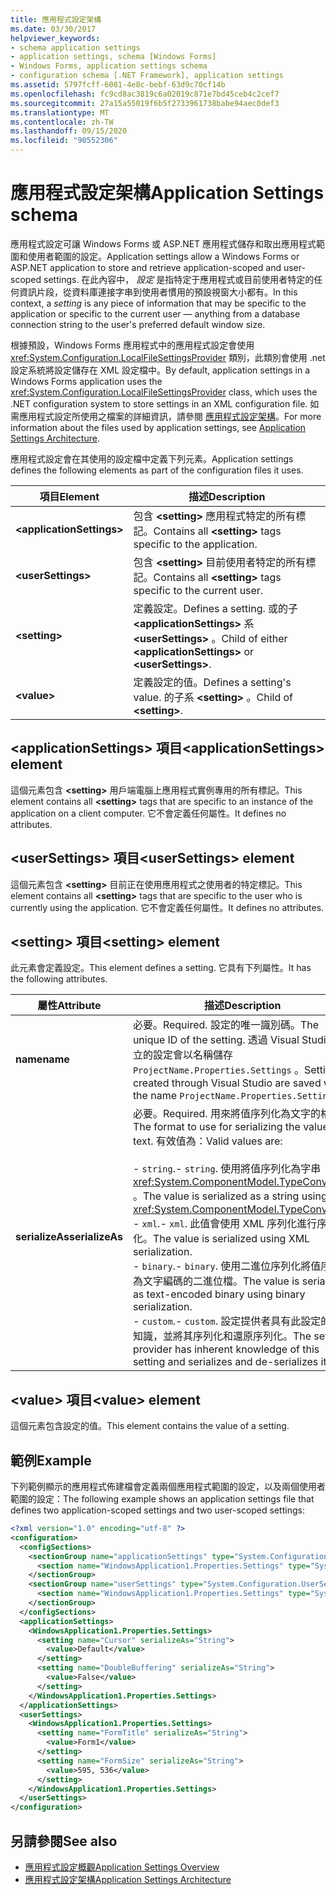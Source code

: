 ```yaml
---
title: 應用程式設定架構
ms.date: 03/30/2017
helpviewer_keywords:
- schema application settings
- application settings, schema [Windows Forms]
- Windows Forms, application settings schema
- configuration schema [.NET Framework], application settings
ms.assetid: 5797fcff-6081-4e8c-bebf-63d9c70cf14b
ms.openlocfilehash: fc9cd8ac3819c6a02019c871e7bd45ceb4c2cef7
ms.sourcegitcommit: 27a15a55019f6b5f2733961738babe94aec0def3
ms.translationtype: MT
ms.contentlocale: zh-TW
ms.lasthandoff: 09/15/2020
ms.locfileid: "90552306"
---
```

# <a name="application-settings-schema"></a><span data-ttu-id="3e33f-102">應用程式設定架構</span><span class="sxs-lookup"><span data-stu-id="3e33f-102">Application Settings schema</span></span>

<span data-ttu-id="3e33f-103">應用程式設定可讓 Windows Forms 或 ASP.NET 應用程式儲存和取出應用程式範圍和使用者範圍的設定。</span><span class="sxs-lookup"><span data-stu-id="3e33f-103">Application settings allow a Windows Forms or ASP.NET application to store and retrieve application-scoped and user-scoped settings.</span></span> <span data-ttu-id="3e33f-104">在此內容中， *設定* 是指特定于應用程式或目前使用者特定的任何資訊片段，從資料庫連接字串到使用者慣用的預設視窗大小都有。</span><span class="sxs-lookup"><span data-stu-id="3e33f-104">In this context, a *setting* is any piece of information that may be specific to the application or specific to the current user — anything from a database connection string to the user's preferred default window size.</span></span>

<span data-ttu-id="3e33f-105">根據預設，Windows Forms 應用程式中的應用程式設定會使用 <xref:System.Configuration.LocalFileSettingsProvider> 類別，此類別會使用 .net 設定系統將設定儲存在 XML 設定檔中。</span><span class="sxs-lookup"><span data-stu-id="3e33f-105">By default, application settings in a Windows Forms application uses the <xref:System.Configuration.LocalFileSettingsProvider> class, which uses the .NET configuration system to store settings in an XML configuration file.</span></span> <span data-ttu-id="3e33f-106">如需應用程式設定所使用之檔案的詳細資訊，請參閱 [應用程式設定架構](/dotnet/desktop/winforms/advanced/application-settings-architecture)。</span><span class="sxs-lookup"><span data-stu-id="3e33f-106">For more information about the files used by application settings, see [Application Settings Architecture](/dotnet/desktop/winforms/advanced/application-settings-architecture).</span></span>

<span data-ttu-id="3e33f-107">應用程式設定會在其使用的設定檔中定義下列元素。</span><span class="sxs-lookup"><span data-stu-id="3e33f-107">Application settings defines the following elements as part of the configuration files it uses.</span></span>

| <span data-ttu-id="3e33f-108">項目</span><span class="sxs-lookup"><span data-stu-id="3e33f-108">Element</span></span>                    | <span data-ttu-id="3e33f-109">描述</span><span class="sxs-lookup"><span data-stu-id="3e33f-109">Description</span></span>                                                                           |
| -------------------------- | ------------------------------------------------------------------------------------- |
| **\<applicationSettings>** | <span data-ttu-id="3e33f-110">包含 **\<setting>** 應用程式特定的所有標記。</span><span class="sxs-lookup"><span data-stu-id="3e33f-110">Contains all **\<setting>** tags specific to the application.</span></span>                         |
| **\<userSettings>**        | <span data-ttu-id="3e33f-111">包含 **\<setting>** 目前使用者特定的所有標記。</span><span class="sxs-lookup"><span data-stu-id="3e33f-111">Contains all **\<setting>** tags specific to the current user.</span></span>                        |
| **\<setting>**             | <span data-ttu-id="3e33f-112">定義設定。</span><span class="sxs-lookup"><span data-stu-id="3e33f-112">Defines a setting.</span></span> <span data-ttu-id="3e33f-113">或的子 **\<applicationSettings>** 系 **\<userSettings>** 。</span><span class="sxs-lookup"><span data-stu-id="3e33f-113">Child of either **\<applicationSettings>** or **\<userSettings>**.</span></span> |
| **\<value>**               | <span data-ttu-id="3e33f-114">定義設定的值。</span><span class="sxs-lookup"><span data-stu-id="3e33f-114">Defines a setting's value.</span></span> <span data-ttu-id="3e33f-115">的子系 **\<setting>** 。</span><span class="sxs-lookup"><span data-stu-id="3e33f-115">Child of **\<setting>**.</span></span>                                   |

## <a name="applicationsettings-element"></a><span data-ttu-id="3e33f-116">\<applicationSettings> 項目</span><span class="sxs-lookup"><span data-stu-id="3e33f-116">\<applicationSettings> element</span></span>

<span data-ttu-id="3e33f-117">這個元素包含 **\<setting>** 用戶端電腦上應用程式實例專用的所有標記。</span><span class="sxs-lookup"><span data-stu-id="3e33f-117">This element contains all **\<setting>** tags that are specific to an instance of the application on a client computer.</span></span> <span data-ttu-id="3e33f-118">它不會定義任何屬性。</span><span class="sxs-lookup"><span data-stu-id="3e33f-118">It defines no attributes.</span></span>

## <a name="usersettings-element"></a><span data-ttu-id="3e33f-119">\<userSettings> 項目</span><span class="sxs-lookup"><span data-stu-id="3e33f-119">\<userSettings> element</span></span>

<span data-ttu-id="3e33f-120">這個元素包含 **\<setting>** 目前正在使用應用程式之使用者的特定標記。</span><span class="sxs-lookup"><span data-stu-id="3e33f-120">This element contains all **\<setting>** tags that are specific to the user who is currently using the application.</span></span> <span data-ttu-id="3e33f-121">它不會定義任何屬性。</span><span class="sxs-lookup"><span data-stu-id="3e33f-121">It defines no attributes.</span></span>

## <a name="setting-element"></a><span data-ttu-id="3e33f-122">\<setting> 項目</span><span class="sxs-lookup"><span data-stu-id="3e33f-122">\<setting> element</span></span>

<span data-ttu-id="3e33f-123">此元素會定義設定。</span><span class="sxs-lookup"><span data-stu-id="3e33f-123">This element defines a setting.</span></span> <span data-ttu-id="3e33f-124">它具有下列屬性。</span><span class="sxs-lookup"><span data-stu-id="3e33f-124">It has the following attributes.</span></span>

| <span data-ttu-id="3e33f-125">屬性</span><span class="sxs-lookup"><span data-stu-id="3e33f-125">Attribute</span></span>        | <span data-ttu-id="3e33f-126">描述</span><span class="sxs-lookup"><span data-stu-id="3e33f-126">Description</span></span> |
| ---------------- | ----------- |
| <span data-ttu-id="3e33f-127">**name**</span><span class="sxs-lookup"><span data-stu-id="3e33f-127">**name**</span></span>         | <span data-ttu-id="3e33f-128">必要。</span><span class="sxs-lookup"><span data-stu-id="3e33f-128">Required.</span></span> <span data-ttu-id="3e33f-129">設定的唯一識別碼。</span><span class="sxs-lookup"><span data-stu-id="3e33f-129">The unique ID of the setting.</span></span> <span data-ttu-id="3e33f-130">透過 Visual Studio 建立的設定會以名稱儲存 `ProjectName.Properties.Settings` 。</span><span class="sxs-lookup"><span data-stu-id="3e33f-130">Settings created through Visual Studio are saved with the name `ProjectName.Properties.Settings`.</span></span> |
| <span data-ttu-id="3e33f-131">**serializeAs**</span><span class="sxs-lookup"><span data-stu-id="3e33f-131">**serializeAs**</span></span> | <span data-ttu-id="3e33f-132">必要。</span><span class="sxs-lookup"><span data-stu-id="3e33f-132">Required.</span></span> <span data-ttu-id="3e33f-133">用來將值序列化為文字的格式。</span><span class="sxs-lookup"><span data-stu-id="3e33f-133">The format to use for serializing the value to text.</span></span> <span data-ttu-id="3e33f-134">有效值為：</span><span class="sxs-lookup"><span data-stu-id="3e33f-134">Valid values are:</span></span><br><br><span data-ttu-id="3e33f-135">- `string`.</span><span class="sxs-lookup"><span data-stu-id="3e33f-135">- `string`.</span></span> <span data-ttu-id="3e33f-136">使用將值序列化為字串 <xref:System.ComponentModel.TypeConverter> 。</span><span class="sxs-lookup"><span data-stu-id="3e33f-136">The value is serialized as a string using a <xref:System.ComponentModel.TypeConverter>.</span></span><br><span data-ttu-id="3e33f-137">- `xml`.</span><span class="sxs-lookup"><span data-stu-id="3e33f-137">- `xml`.</span></span> <span data-ttu-id="3e33f-138">此值會使用 XML 序列化進行序列化。</span><span class="sxs-lookup"><span data-stu-id="3e33f-138">The value is serialized using XML serialization.</span></span><br><span data-ttu-id="3e33f-139">- `binary`.</span><span class="sxs-lookup"><span data-stu-id="3e33f-139">- `binary`.</span></span> <span data-ttu-id="3e33f-140">使用二進位序列化將值序列化為文字編碼的二進位檔。</span><span class="sxs-lookup"><span data-stu-id="3e33f-140">The value is serialized as text-encoded binary using binary serialization.</span></span><br /><span data-ttu-id="3e33f-141">- `custom`.</span><span class="sxs-lookup"><span data-stu-id="3e33f-141">- `custom`.</span></span> <span data-ttu-id="3e33f-142">設定提供者具有此設定的固有知識，並將其序列化和還原序列化。</span><span class="sxs-lookup"><span data-stu-id="3e33f-142">The settings provider has inherent knowledge of this setting and serializes and de-serializes it.</span></span> |

## <a name="value-element"></a><span data-ttu-id="3e33f-143">\<value> 項目</span><span class="sxs-lookup"><span data-stu-id="3e33f-143">\<value> element</span></span>

<span data-ttu-id="3e33f-144">這個元素包含設定的值。</span><span class="sxs-lookup"><span data-stu-id="3e33f-144">This element contains the value of a setting.</span></span>

## <a name="example"></a><span data-ttu-id="3e33f-145">範例</span><span class="sxs-lookup"><span data-stu-id="3e33f-145">Example</span></span>

<span data-ttu-id="3e33f-146">下列範例顯示的應用程式佈建檔會定義兩個應用程式範圍的設定，以及兩個使用者範圍的設定：</span><span class="sxs-lookup"><span data-stu-id="3e33f-146">The following example shows an application settings file that defines two application-scoped settings and two user-scoped settings:</span></span>

```xml
<?xml version="1.0" encoding="utf-8" ?>
<configuration>
  <configSections>
    <sectionGroup name="applicationSettings" type="System.Configuration.ApplicationSettingsGroup, System, Version=2.0.0.0, Culture=neutral, PublicKeyToken=b77a5c561934e089">
      <section name="WindowsApplication1.Properties.Settings" type="System.Configuration.ClientSettingsSection, System, Version=2.0.0.0, Culture=neutral, PublicKeyToken=b77a5c561934e089" />
    </sectionGroup>
    <sectionGroup name="userSettings" type="System.Configuration.UserSettingsGroup, System, Version=2.0.0.0, Culture=neutral, PublicKeyToken=b77a5c561934e089">
      <section name="WindowsApplication1.Properties.Settings" type="System.Configuration.ClientSettingsSection, System, Version=2.0.0.0, Culture=neutral, PublicKeyToken=b77a5c561934e089" allowExeDefinition="MachineToLocalUser" />
    </sectionGroup>
  </configSections>
  <applicationSettings>
    <WindowsApplication1.Properties.Settings>
      <setting name="Cursor" serializeAs="String">
        <value>Default</value>
      </setting>
      <setting name="DoubleBuffering" serializeAs="String">
        <value>False</value>
      </setting>
    </WindowsApplication1.Properties.Settings>
  </applicationSettings>
  <userSettings>
    <WindowsApplication1.Properties.Settings>
      <setting name="FormTitle" serializeAs="String">
        <value>Form1</value>
      </setting>
      <setting name="FormSize" serializeAs="String">
        <value>595, 536</value>
      </setting>
    </WindowsApplication1.Properties.Settings>
  </userSettings>
</configuration>
```

## <a name="see-also"></a><span data-ttu-id="3e33f-147">另請參閱</span><span class="sxs-lookup"><span data-stu-id="3e33f-147">See also</span></span>

- [<span data-ttu-id="3e33f-148">應用程式設定概觀</span><span class="sxs-lookup"><span data-stu-id="3e33f-148">Application Settings Overview</span></span>](/dotnet/desktop/winforms/advanced/application-settings-overview)
- [<span data-ttu-id="3e33f-149">應用程式設定架構</span><span class="sxs-lookup"><span data-stu-id="3e33f-149">Application Settings Architecture</span></span>](/dotnet/desktop/winforms/advanced/application-settings-architecture)

